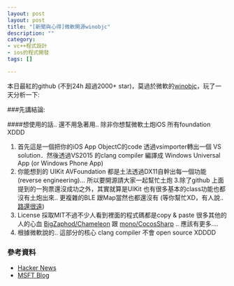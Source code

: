 ```yaml
---
layout: post
layout: post
title: "[新聞與心得]微軟開源winobjc"
description: ""
category: 
- vc++程式設計
- ios的程式開發
tags: []

---
```



本日最紅的github (不到24h 超過2000+ star)，莫過於微軟的[winobjc](https://github.com/Microsoft/WinObjC/)，玩了一天分析一下:

###先講結論: 

####想使用的話.. 還不用急著用.. 除非你想幫微軟土炮iOS 所有foundation XDDD


1. 首先這是一個把你的iOS App ObjectC的code 透過vsimporter轉出一個 VS solution．然後透過VS2015 的clang compiler 編譯成 Windows Universal App (or Windows Phone App)
2. 你能想到的 UIKit AVFoundation 都是土法透過DX11自幹出每一個功能(reverse engineering)... 所以要開源請大家一起幫忙土炮
3.除了github 上面提到的一狗票還沒成功之外，其實就算是UIKit 也有很多基本的class功能也都沒有土炮出來.. 更複雜的BLE 跟Map當然也都還沒有 (等你幫忙XD，有人說.. [路還很遠](https://github.com/Microsoft/WinObjC/issues/27))
4. License 採取MIT不過不少人看到裡面的程式碼都是copy & paste 很多其他的人的心血 [BigZaphod/Chameleon](https://github.com/BigZaphod/Chameleon) 跟 [mono/CocosSharp](https://github.com/mono/CocosSharp/blob/master/Extensions/GUI/CCControlExtension/CCControlUtils.cs) .. 應該有更多....
5. 根據微軟說的.. 這部分的核心 clang compiler 不會 open source XDDDD


### 參考資料

- [Hacker News](https://news.ycombinator.com/item?id=10018208)
- [MSFT Blog](http://blogs.windows.com/buildingapps/2015/08/06/windows-bridge-for-ios-lets-open-this-up/)
